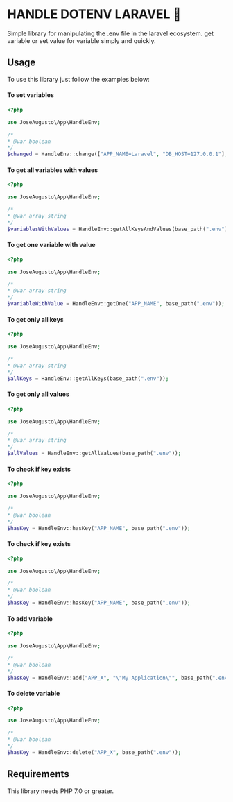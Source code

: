 # HANDLE DOTENV LARAVEL 📃

Simple library for manipulating the .env file in the laravel ecosystem.
get variable or set value for variable simply and quickly.

## Usage

To use this library just follow the examples below:

#### To set variables
```php
<?php

use JoseAugusto\App\HandleEnv;

/*
* @var boolean
*/
$changed = HandleEnv::change(["APP_NAME=Laravel", "DB_HOST=127.0.0.1"], base_path(".env"));

```

#### To get all variables with values
```php
<?php

use JoseAugusto\App\HandleEnv;

/*
* @var array|string
*/
$variablesWithValues = HandleEnv::getAllKeysAndValues(base_path(".env"));

```


#### To get one variable with value
```php
<?php

use JoseAugusto\App\HandleEnv;

/*
* @var array|string
*/
$variableWithValue = HandleEnv::getOne("APP_NAME", base_path(".env"));

```

#### To get only all keys
```php
<?php

use JoseAugusto\App\HandleEnv;

/*
* @var array|string
*/
$allKeys = HandleEnv::getAllKeys(base_path(".env"));

```

#### To get only all values
```php
<?php

use JoseAugusto\App\HandleEnv;

/*
* @var array|string
*/
$allValues = HandleEnv::getAllValues(base_path(".env"));

```

#### To check if key exists
```php
<?php

use JoseAugusto\App\HandleEnv;

/*
* @var boolean
*/
$hasKey = HandleEnv::hasKey("APP_NAME", base_path(".env"));

```

#### To check if key exists
```php
<?php

use JoseAugusto\App\HandleEnv;

/*
* @var boolean
*/
$hasKey = HandleEnv::hasKey("APP_NAME", base_path(".env"));

```

#### To add variable
```php
<?php

use JoseAugusto\App\HandleEnv;

/*
* @var boolean
*/
$hasKey = HandleEnv::add("APP_X", "\"My Application\"", base_path(".env"));

```

#### To delete variable
```php
<?php

use JoseAugusto\App\HandleEnv;

/*
* @var boolean
*/
$hasKey = HandleEnv::delete("APP_X", base_path(".env"));

```


## Requirements
This library needs PHP 7.0 or greater.
